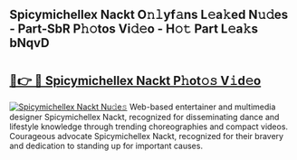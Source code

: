## Spicymichellex Nackt O𝚗𝚕yf𝚊ns L𝚎a𝚔ed N𝚞𝚍es - Part-SbR P𝚑𝚘tos Vi𝚍𝚎o - H𝚘𝚝 Part L𝚎a𝚔s bNqvD

# <h2><a href="http://kfdunr.oniu.top/?m=Spicymichellex+Nackt">🔗👉 🔴 Spicymichellex Nackt P𝚑ot𝚘𝚜 V𝚒d𝚎o</a></h2>

[![Spicymichellex Nackt Nu𝚍e𝚜](https://i.imgur.com/0qMVB7G.gif)](http://kfdunr.oniu.top/?m=Spicymichellex+Nackt)
Web-based entertainer and multimedia designer Spicymichellex Nackt, recognized for disseminating dance and lifestyle knowledge through trending choreographies and compact videos. Courageous advocate Spicymichellex Nackt, recognized for their bravery and dedication to standing up for important causes.  

